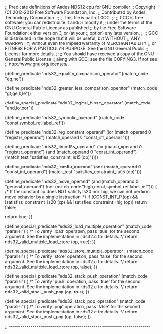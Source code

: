 ;; Predicate definitions of Andes NDS32 cpu for GNU compiler
;; Copyright (C) 2012-2013 Free Software Foundation, Inc.
;; Contributed by Andes Technology Corporation.
;;
;; This file is part of GCC.
;;
;; GCC is free software; you can redistribute it and/or modify it
;; under the terms of the GNU General Public License as published
;; by the Free Software Foundation; either version 3, or (at your
;; option) any later version.
;;
;; GCC is distributed in the hope that it will be useful, but WITHOUT
;; ANY WARRANTY; without even the implied warranty of MERCHANTABILITY
;; or FITNESS FOR A PARTICULAR PURPOSE.  See the GNU General Public
;; License for more details.
;;
;; You should have received a copy of the GNU General Public License
;; along with GCC; see the file COPYING3.  If not see
;; <http://www.gnu.org/licenses/>.

(define_predicate "nds32_equality_comparison_operator"
  (match_code "eq,ne"))

(define_predicate "nds32_greater_less_comparison_operator"
  (match_code "gt,ge,lt,le"))

(define_special_predicate "nds32_logical_binary_operator"
  (match_code "and,ior,xor"))

(define_predicate "nds32_symbolic_operand"
  (match_code "const,symbol_ref,label_ref"))

(define_predicate "nds32_reg_constant_operand"
  (ior (match_operand 0 "register_operand")
       (match_operand 0 "const_int_operand")))

(define_predicate "nds32_rimm15s_operand"
  (ior (match_operand 0 "register_operand")
       (and (match_operand 0 "const_int_operand")
	    (match_test "satisfies_constraint_Is15 (op)"))))

(define_predicate "nds32_imm5u_operand"
  (and (match_operand 0 "const_int_operand")
       (match_test "satisfies_constraint_Iu05 (op)")))

(define_predicate "nds32_move_operand"
  (and (match_operand 0 "general_operand")
       (not (match_code "high,const,symbol_ref,label_ref")))
{
  /* If the constant op does NOT satisfy Is20 nor Ihig,
     we can not perform move behavior by a single instruction.  */
  if (CONST_INT_P (op)
      && !satisfies_constraint_Is20 (op)
      && !satisfies_constraint_Ihig (op))
    return false;

  return true;
})

(define_special_predicate "nds32_load_multiple_operation"
  (match_code "parallel")
{
  /* To verify 'load' operation, pass 'true' for the second argument.
     See the implementation in nds32.c for details.  */
  return nds32_valid_multiple_load_store (op, true);
})

(define_special_predicate "nds32_store_multiple_operation"
  (match_code "parallel")
{
  /* To verify 'store' operation, pass 'false' for the second argument.
     See the implementation in nds32.c for details.  */
  return nds32_valid_multiple_load_store (op, false);
})

(define_special_predicate "nds32_stack_push_operation"
  (match_code "parallel")
{
  /* To verify 'push' operation, pass 'true' for the second argument.
     See the implementation in nds32.c for details.  */
  return nds32_valid_stack_push_pop (op, true);
})

(define_special_predicate "nds32_stack_pop_operation"
  (match_code "parallel")
{
  /* To verify 'pop' operation, pass 'false' for the second argument.
     See the implementation in nds32.c for details.  */
  return nds32_valid_stack_push_pop (op, false);
})

;; ------------------------------------------------------------------------
